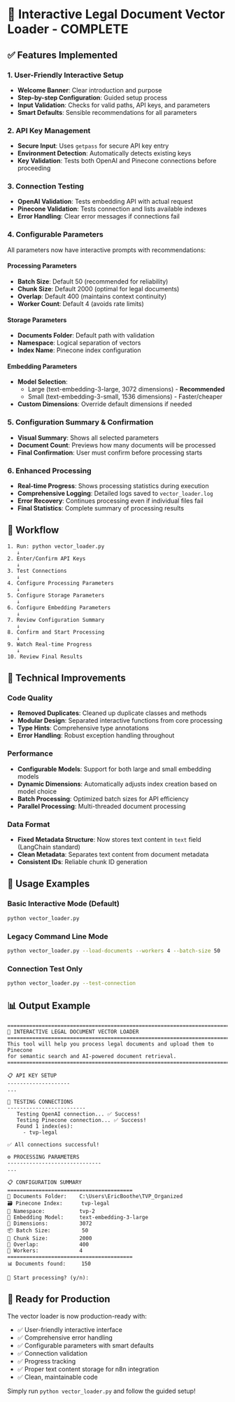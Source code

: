 # 🚀 Interactive Legal Document Vector Loader - COMPLETE

## ✅ Features Implemented

### 1. User-Friendly Interactive Setup
- **Welcome Banner**: Clear introduction and purpose
- **Step-by-step Configuration**: Guided setup process
- **Input Validation**: Checks for valid paths, API keys, and parameters
- **Smart Defaults**: Sensible recommendations for all parameters

### 2. API Key Management
- **Secure Input**: Uses `getpass` for secure API key entry
- **Environment Detection**: Automatically detects existing keys
- **Key Validation**: Tests both OpenAI and Pinecone connections before proceeding

### 3. Connection Testing
- **OpenAI Validation**: Tests embedding API with actual request
- **Pinecone Validation**: Tests connection and lists available indexes
- **Error Handling**: Clear error messages if connections fail

### 4. Configurable Parameters
All parameters now have interactive prompts with recommendations:

#### Processing Parameters
- **Batch Size**: Default 50 (recommended for reliability)
- **Chunk Size**: Default 2000 (optimal for legal documents)  
- **Overlap**: Default 400 (maintains context continuity)
- **Worker Count**: Default 4 (avoids rate limits)

#### Storage Parameters
- **Documents Folder**: Default path with validation
- **Namespace**: Logical separation of vectors
- **Index Name**: Pinecone index configuration

#### Embedding Parameters
- **Model Selection**: 
  - Large (text-embedding-3-large, 3072 dimensions) - **Recommended**
  - Small (text-embedding-3-small, 1536 dimensions) - Faster/cheaper
- **Custom Dimensions**: Override default dimensions if needed

### 5. Configuration Summary & Confirmation
- **Visual Summary**: Shows all selected parameters
- **Document Count**: Previews how many documents will be processed
- **Final Confirmation**: User must confirm before processing starts

### 6. Enhanced Processing
- **Real-time Progress**: Shows processing statistics during execution
- **Comprehensive Logging**: Detailed logs saved to `vector_loader.log`
- **Error Recovery**: Continues processing even if individual files fail
- **Final Statistics**: Complete summary of processing results

## 🎯 Workflow

```
1. Run: python vector_loader.py
   ↓
2. Enter/Confirm API Keys
   ↓
3. Test Connections
   ↓
4. Configure Processing Parameters
   ↓
5. Configure Storage Parameters
   ↓
6. Configure Embedding Parameters
   ↓
7. Review Configuration Summary
   ↓
8. Confirm and Start Processing
   ↓
9. Watch Real-time Progress
   ↓
10. Review Final Results
```

## 🔧 Technical Improvements

### Code Quality
- **Removed Duplicates**: Cleaned up duplicate classes and methods
- **Modular Design**: Separated interactive functions from core processing
- **Type Hints**: Comprehensive type annotations
- **Error Handling**: Robust exception handling throughout

### Performance
- **Configurable Models**: Support for both large and small embedding models
- **Dynamic Dimensions**: Automatically adjusts index creation based on model choice
- **Batch Processing**: Optimized batch sizes for API efficiency
- **Parallel Processing**: Multi-threaded document processing

### Data Format
- **Fixed Metadata Structure**: Now stores text content in `text` field (LangChain standard)
- **Clean Metadata**: Separates text content from document metadata
- **Consistent IDs**: Reliable chunk ID generation

## 🚀 Usage Examples

### Basic Interactive Mode (Default)
```bash
python vector_loader.py
```

### Legacy Command Line Mode
```bash
python vector_loader.py --load-documents --workers 4 --batch-size 50
```

### Connection Test Only
```bash
python vector_loader.py --test-connection
```

## 📊 Output Example

```
================================================================================
🚀 INTERACTIVE LEGAL DOCUMENT VECTOR LOADER
================================================================================
This tool will help you process legal documents and upload them to Pinecone
for semantic search and AI-powered document retrieval.
================================================================================

📋 API KEY SETUP
--------------------
...

🔄 TESTING CONNECTIONS
-------------------------
   Testing OpenAI connection... ✅ Success!
   Testing Pinecone connection... ✅ Success!
   Found 1 index(es):
     - tvp-legal

✅ All connections successful!

⚙️ PROCESSING PARAMETERS
------------------------------
...

📋 CONFIGURATION SUMMARY
========================================
📁 Documents Folder:    C:\Users\EricBoothe\TVP_Organized
🗃️ Pinecone Index:      tvp-legal
📂 Namespace:           tvp-2
🤖 Embedding Model:     text-embedding-3-large
📏 Dimensions:          3072
📦 Batch Size:          50
📄 Chunk Size:          2000
🔗 Overlap:             400
👥 Workers:             4
========================================
📊 Documents found:     150

🚀 Start processing? (y/n):
```

## 🎉 Ready for Production

The vector loader is now production-ready with:
- ✅ User-friendly interactive interface
- ✅ Comprehensive error handling
- ✅ Configurable parameters with smart defaults
- ✅ Connection validation
- ✅ Progress tracking
- ✅ Proper text content storage for n8n integration
- ✅ Clean, maintainable code

Simply run `python vector_loader.py` and follow the guided setup!